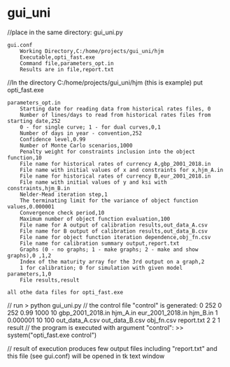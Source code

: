 # gui_uni
//place in the same directory:
	gui_uni.py

	gui.conf
		Working Directory,C:/home/projects/gui_uni/hjm
		Executable,opti_fast.exe
		Command file,parameters_opt.in
		Results are in file,report.txt
		
//In the directory C:/home/projects/gui_uni/hjm  (this is example) put
	opti_fast.exe
	
	parameters_opt.in
		Starting date for reading data from historical rates files, 0
		Number of lines/days to read from historical rates files from starting date,252
		0 - for single curve; 1 - for dual curves,0,1
		Number of days in year - convention,252
		Confidence level,0.99
		Number of Monte Carlo scenarios,1000
		Penalty weight for constraints inclusion into the object function,10
		File name for historical rates of currency A,gbp_2001_2018.in
		File name with initial values of x and constraints for x,hjm_A.in
		File name for historical rates of currency B,eur_2001_2018.in
		File name with initial values of y and ksi with constraints,hjm_B.in
		Nelder-Mead iteration step,1
		The terminating limit for the variance of object function values,0.000001
		Convergence check period,10
		Maximum number of object function evaluation,100
		File name for A output of calibration results,out_data_A.csv
		File name for B output of calibration results,out_data_B.csv
		File name for object function iteration dependence,obj_fn.csv
		File name for calibration summary output,report.txt
		Graphs (0 - no graphs; 1 - make graphs; 2 - make and show graphs),0 ,1,2
		Index of the maturity array for the 3rd output on a graph,2
		1 for calibration; 0 for simulation with given model parameters,1,0
		File results,result

	all othe data files for opti_fast.exe

// run > python gui_uni.py
// the control file "control" is generated:
		 0
		252
		0
		252
		0.99
		1000
		10
		gbp_2001_2018.in
		hjm_A.in
		eur_2001_2018.in
		hjm_B.in
		1
		0.000001
		10
		100
		out_data_A.csv
		out_data_B.csv
		obj_fn.csv
		report.txt
		2
		2
		1
		result
// the program is executed with argument "control":   >> system("opti_fast.exe  control")
	
// result of execution produces few output files including "report.txt" and
	this file (see gui.conf) will be opened in tk text window

	

